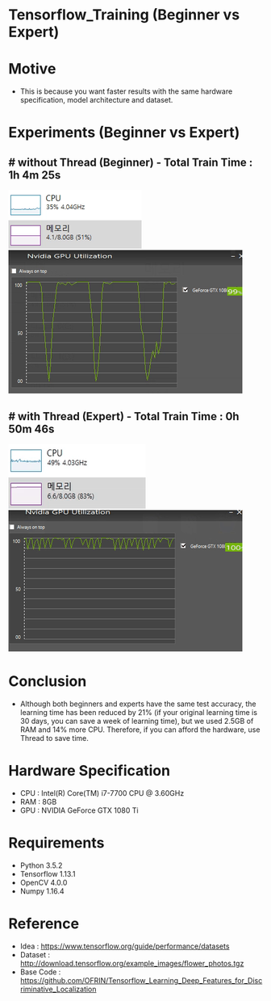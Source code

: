 # Tensorflow_Training (Beginner vs Expert)

# Motive
- This is because you want faster results with the same hardware specification, model architecture and dataset.

# Experiments (Beginner vs Expert)

## # without Thread (Beginner) - Total Train Time : 1h 4m 25s
![result](./results/without_Thread_CPU_RAM.gif)
![result](./results/without_Thread_GPU.gif)

## # with Thread (Expert) - Total Train Time : 0h 50m 46s
![result](./results/with_Thread_CPU_RAM.gif)
![result](./results/with_Thread_GPU.gif)

# Conclusion
- Although both beginners and experts have the same test accuracy, the learning time has been reduced by 21% (if your original learning time is 30 days, you can save a week of learning time), but we used 2.5GB of RAM and 14% more CPU. Therefore, if you can afford the hardware, use Thread to save time.

# Hardware Specification
- CPU : Intel(R) Core(TM) i7-7700 CPU @ 3.60GHz
- RAM : 8GB
- GPU : NVIDIA GeForce GTX 1080 Ti

# Requirements
- Python 3.5.2
- Tensorflow 1.13.1
- OpenCV 4.0.0
- Numpy 1.16.4

# Reference
- Idea : https://www.tensorflow.org/guide/performance/datasets
- Dataset : http://download.tensorflow.org/example_images/flower_photos.tgz
- Base Code : https://github.com/OFRIN/Tensorflow_Learning_Deep_Features_for_Discriminative_Localization


